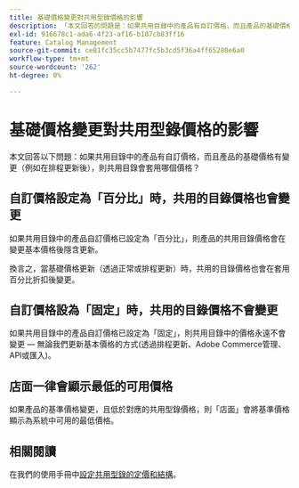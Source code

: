 ```yaml
---
title: 基礎價格變更對共用型錄價格的影響
description: 「本文回答的問題是：如果共用目錄中的產品有自訂價格，而且產品的基礎價格有變更（例如在排程更新後），則共用目錄會套用哪個價格？」
exl-id: 916678c1-ada6-4f23-af16-b107cb83ff16
feature: Catalog Management
source-git-commit: ce81fc35cc5b7477fc5b3cd5f36a4ff65280e6a0
workflow-type: tm+mt
source-wordcount: '262'
ht-degree: 0%

---
```


# 基礎價格變更對共用型錄價格的影響

本文回答以下問題：如果共用目錄中的產品有自訂價格，而且產品的基礎價格有變更（例如在排程更新後），則共用目錄會套用哪個價格？

## 自訂價格設定為「百分比」時，共用的目錄價格也會變更

如果共用目錄中的產品自訂價格已設定為「百分比」，則產品的共用目錄價格會在變更基本價格後隱含更新。

換言之，當基礎價格更新（透過正常或排程更新）時，共用的目錄價格也會在套用百分比折扣後變更。

## 自訂價格設為「固定」時，共用的目錄價格不會變更

如果共用目錄中的產品自訂價格已設定為「固定」，則共用目錄中的價格永遠不會變更 — 無論我們更新基本價格的方式(透過排程更新、Adobe Commerce管理、API或匯入)。

## 店面一律會顯示最低的可用價格

如果產品的基準價格變更，且低於對應的共用型錄價格，則「店面」會將基準價格顯示為系統中可用的最低價格。

## 相關閱讀

在我們的使用手冊中[設定共用型錄的定價和結構](https://experienceleague.adobe.com/docs/commerce-admin/b2b/shared-catalogs/define/catalog-shared-pricing-structure.html)。
